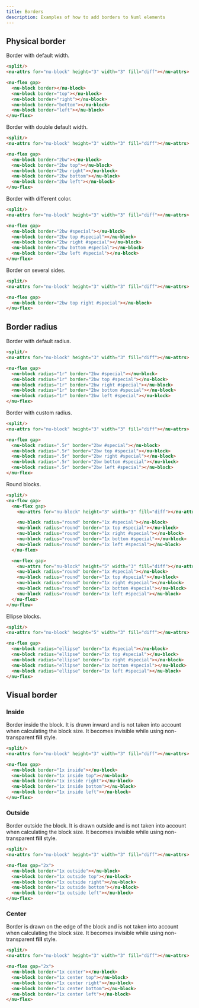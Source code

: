 ```yaml
---
title: Borders
description: Examples of how to add borders to Numl elements
---
```


## Physical border

Border with default width.

```html
<split/>
<nu-attrs for="nu-block" height="3" width="3" fill="diff"></nu-attrs>

<nu-flex gap>
  <nu-block border></nu-block>
  <nu-block border="top"></nu-block>
  <nu-block border="right"></nu-block>
  <nu-block border="bottom"></nu-block>
  <nu-block border="left"></nu-block>
</nu-flex>
```

Border with double default width.

```html
<split/>
<nu-attrs for="nu-block" height="3" width="3" fill="diff"></nu-attrs>

<nu-flex gap>
  <nu-block border="2bw"></nu-block>
  <nu-block border="2bw top"></nu-block>
  <nu-block border="2bw right"></nu-block>
  <nu-block border="2bw bottom"></nu-block>
  <nu-block border="2bw left"></nu-block>
</nu-flex>
```

Border with different color.

```html
<split/>
<nu-attrs for="nu-block" height="3" width="3" fill="diff"></nu-attrs>

<nu-flex gap>
  <nu-block border="2bw #special"></nu-block>
  <nu-block border="2bw top #special"></nu-block>
  <nu-block border="2bw right #special"></nu-block>
  <nu-block border="2bw bottom #special"></nu-block>
  <nu-block border="2bw left #special"></nu-block>
</nu-flex>
```

Border on several sides.

```html
<split/>
<nu-attrs for="nu-block" height="3" width="3" fill="diff"></nu-attrs>

<nu-flex gap>
  <nu-block border="2bw top right #special"></nu-block>
</nu-flex>
```

## Border radius

Border with default radius.

```html
<split/>
<nu-attrs for="nu-block" height="3" width="3" fill="diff"></nu-attrs>

<nu-flex gap>
  <nu-block radius="1r" border="2bw #special"></nu-block>
  <nu-block radius="1r" border="2bw top #special"></nu-block>
  <nu-block radius="1r" border="2bw right #special"></nu-block>
  <nu-block radius="1r" border="2bw bottom #special"></nu-block>
  <nu-block radius="1r" border="2bw left #special"></nu-block>
</nu-flex>
```

Border with custom radius.

```html
<split/>
<nu-attrs for="nu-block" height="3" width="3" fill="diff"></nu-attrs>

<nu-flex gap>
  <nu-block radius=".5r" border="2bw #special"></nu-block>
  <nu-block radius=".5r" border="2bw top #special"></nu-block>
  <nu-block radius=".5r" border="2bw right #special"></nu-block>
  <nu-block radius=".5r" border="2bw bottom #special"></nu-block>
  <nu-block radius=".5r" border="2bw left #special"></nu-block>
</nu-flex>
```

Round blocks.

```html
<split/>
<nu-flow gap>
  <nu-flex gap>
    <nu-attrs for="nu-block" height="3" width="3" fill="diff"></nu-attrs>

    <nu-block radius="round" border="1x #special"></nu-block>
    <nu-block radius="round" border="1x top #special"></nu-block>
    <nu-block radius="round" border="1x right #special"></nu-block>
    <nu-block radius="round" border="1x bottom #special"></nu-block>
    <nu-block radius="round" border="1x left #special"></nu-block>
  </nu-flex>

  <nu-flex gap>
    <nu-attrs for="nu-block" height="5" width="3" fill="diff"></nu-attrs>
    <nu-block radius="round" border="1x #special"></nu-block>
    <nu-block radius="round" border="1x top #special"></nu-block>
    <nu-block radius="round" border="1x right #special"></nu-block>
    <nu-block radius="round" border="1x bottom #special"></nu-block>
    <nu-block radius="round" border="1x left #special"></nu-block>
  </nu-flex>
</nu-flow>
```

Ellipse blocks.

```html
<split/>
<nu-attrs for="nu-block" height="5" width="3" fill="diff"></nu-attrs>

<nu-flex gap>
  <nu-block radius="ellipse" border="1x #special"></nu-block>
  <nu-block radius="ellipse" border="1x top #special"></nu-block>
  <nu-block radius="ellipse" border="1x right #special"></nu-block>
  <nu-block radius="ellipse" border="1x bottom #special"></nu-block>
  <nu-block radius="ellipse" border="1x left #special"></nu-block>
</nu-flex>
```

## Visual border

### Inside

Border inside the block. It is drawn inward and is not taken into account when calculating the block size. It becomes invisible while using non-transparent **fill** style.

```html
<split/>
<nu-attrs for="nu-block" height="3" width="3" fill="diff"></nu-attrs>

<nu-flex gap>
  <nu-block border="1x inside"></nu-block>
  <nu-block border="1x inside top"></nu-block>
  <nu-block border="1x inside right"></nu-block>
  <nu-block border="1x inside bottom"></nu-block>
  <nu-block border="1x inside left"></nu-block>
</nu-flex>
```

### Outside

Border outside the block. It is drawn outside and is not taken into account when calculating the block size. It becomes invisible while using non-transparent **fill** style.

```html
<split/>
<nu-attrs for="nu-block" height="3" width="3" fill="diff"></nu-attrs>

<nu-flex gap="2x">
  <nu-block border="1x outside"></nu-block>
  <nu-block border="1x outside top"></nu-block>
  <nu-block border="1x outside right"></nu-block>
  <nu-block border="1x outside bottom"></nu-block>
  <nu-block border="1x outside left"></nu-block>
</nu-flex>
```

### Center

Border is drawn on the edge of the block and is not taken into account when calculating the block size. It becomes invisible while using non-transparent **fill** style.

```html
<split/>
<nu-attrs for="nu-block" height="3" width="3" fill="diff"></nu-attrs>

<nu-flex gap="2x">
  <nu-block border="1x center"></nu-block>
  <nu-block border="1x center top"></nu-block>
  <nu-block border="1x center right"></nu-block>
  <nu-block border="1x center bottom"></nu-block>
  <nu-block border="1x center left"></nu-block>
</nu-flex>
```

